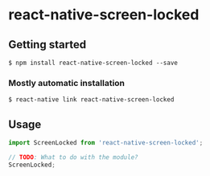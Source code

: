 # react-native-screen-locked

## Getting started

`$ npm install react-native-screen-locked --save`

### Mostly automatic installation

`$ react-native link react-native-screen-locked`

## Usage
```javascript
import ScreenLocked from 'react-native-screen-locked';

// TODO: What to do with the module?
ScreenLocked;
```
